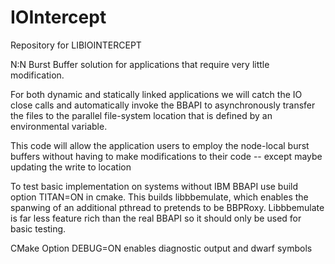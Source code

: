 # IOIntercept
Repository for LIBIOINTERCEPT 

N:N Burst Buffer solution for applications that require very little modification.

For both dynamic and statically linked applications we will catch the IO close calls and 
automatically invoke the BBAPI to asynchronously transfer the files to the parallel file-system
location that is defined by an environmental variable.

This code will allow the application users to employ the node-local burst buffers without
having to make modifications to their code -- except maybe updating the write to location

To test basic implementation on systems without IBM BBAPI use build option TITAN=ON in cmake.
This builds libbbemulate, which enables the spanwing of an additional pthread to pretends to be
BBPRoxy. Libbbemulate is far less feature rich than the real BBAPI so it should only be used for
basic testing.

CMake Option DEBUG=ON enables diagnostic output and dwarf symbols
